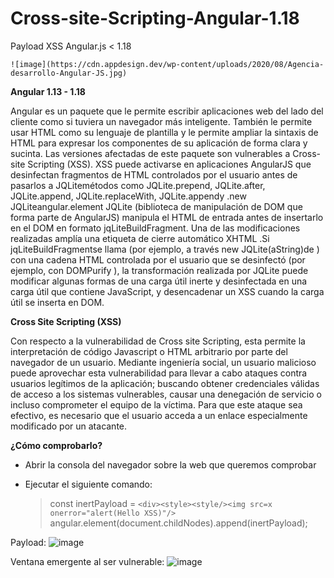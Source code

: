 # Cross-site-Scripting-Angular-1.18
Payload XSS Angular.js &lt; 1.18

    ![image](https://cdn.appdesign.dev/wp-content/uploads/2020/08/Agencia-desarrollo-Angular-JS.jpg)


**Angular 1.13 - 1.18**

Angular es un paquete que le permite escribir aplicaciones web del lado del cliente como si tuviera un navegador más inteligente. También le permite usar HTML como su lenguaje de plantilla y le permite ampliar la sintaxis de HTML para expresar los componentes de su aplicación de forma clara y sucinta.
Las versiones afectadas de este paquete son vulnerables a Cross-site Scripting (XSS). XSS puede activarse en aplicaciones AngularJS que desinfectan fragmentos de HTML controlados por el usuario antes de pasarlos a JQLitemétodos como JQLite.prepend, JQLite.after, JQLite.append, JQLite.replaceWith, JQLite.appendy .new JQLiteangular.element
JQLite (biblioteca de manipulación de DOM que forma parte de AngularJS) manipula el HTML de entrada antes de insertarlo en el DOM en formato jqLiteBuildFragment.
Una de las modificaciones realizadas amplía una etiqueta de cierre automático XHTML .Si jqLiteBuildFragmentse llama (por ejemplo, a través new JQLite(aString)de ) con una cadena HTML controlada por el usuario que se desinfectó (por ejemplo, con DOMPurify ), la transformación realizada por JQLite puede modificar algunas formas de una carga útil inerte y desinfectada en una carga útil que contiene JavaScript, y desencadenar un XSS cuando la carga útil se inserta en DOM.

**Cross Site Scripting (XSS)**

Con respecto a la vulnerabilidad de Cross site Scripting, esta permite la interpretación de 
código Javascript o HTML arbitrario por parte del navegador de un usuario. Mediante ingeniería 
social, un usuario malicioso puede aprovechar esta vulnerabilidad para llevar a cabo ataques 
contra usuarios legítimos de la aplicación; buscando obtener credenciales válidas de acceso a 
los sistemas vulnerables, causar una denegación de servicio o incluso comprometer el equipo 
de la víctima. Para que este ataque sea efectivo, es necesario que el usuario acceda a un enlace 
especialmente modificado por un atacante.

**¿Cómo comprobarlo?**

- Abrir la consola del navegador sobre la web que queremos comprobar
- Ejecutar el siguiente comando:

   > const inertPayload = `<div><style><style/><img src=x onerror="alert(Hello XSS)"/>`
   > angular.element(document.childNodes).append(inertPayload);

Payload:
    ![image](https://user-images.githubusercontent.com/93614373/175279760-65b393de-ba06-4a8e-9d31-d5def7bbf7f2.png)
    
Ventana emergente al ser vulnerable:
![image](https://user-images.githubusercontent.com/93614373/175279876-ac60a27d-e8de-4025-a1fa-0e070c74e162.png)
